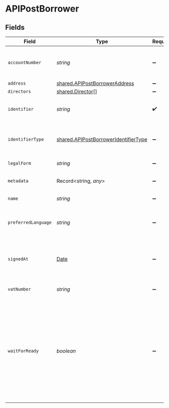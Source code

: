 # APIPostBorrower


## Fields

| Field                                                                                                                                                                                                                                                                                      | Type                                                                                                                                                                                                                                                                                       | Required                                                                                                                                                                                                                                                                                   | Description                                                                                                                                                                                                                                                                                |
| ------------------------------------------------------------------------------------------------------------------------------------------------------------------------------------------------------------------------------------------------------------------------------------------ | ------------------------------------------------------------------------------------------------------------------------------------------------------------------------------------------------------------------------------------------------------------------------------------------ | ------------------------------------------------------------------------------------------------------------------------------------------------------------------------------------------------------------------------------------------------------------------------------------------ | ------------------------------------------------------------------------------------------------------------------------------------------------------------------------------------------------------------------------------------------------------------------------------------------ |
| `accountNumber`                                                                                                                                                                                                                                                                            | *string*                                                                                                                                                                                                                                                                                   | :heavy_minus_sign:                                                                                                                                                                                                                                                                         | The account identifier. Only IBANs are supported at the moment.                                                                                                                                                                                                                            |
| `address`                                                                                                                                                                                                                                                                                  | [shared.APIPostBorrowerAddress](../../models/shared/apipostborroweraddress.md)                                                                                                                                                                                                             | :heavy_minus_sign:                                                                                                                                                                                                                                                                         | N/A                                                                                                                                                                                                                                                                                        |
| `directors`                                                                                                                                                                                                                                                                                | [shared.Director](../../models/shared/director.md)[]                                                                                                                                                                                                                                       | :heavy_minus_sign:                                                                                                                                                                                                                                                                         | N/A                                                                                                                                                                                                                                                                                        |
| `identifier`                                                                                                                                                                                                                                                                               | *string*                                                                                                                                                                                                                                                                                   | :heavy_check_mark:                                                                                                                                                                                                                                                                         | Legal identifier of the business, such as its SIRET in France.                                                                                                                                                                                                                             |
| `identifierType`                                                                                                                                                                                                                                                                           | [shared.APIPostBorrowerIdentifierType](../../models/shared/apipostborroweridentifiertype.md)                                                                                                                                                                                               | :heavy_minus_sign:                                                                                                                                                                                                                                                                         | Type of legal business identifier of the business, such as the SIRET in France.                                                                                                                                                                                                            |
| `legalForm`                                                                                                                                                                                                                                                                                | *string*                                                                                                                                                                                                                                                                                   | :heavy_minus_sign:                                                                                                                                                                                                                                                                         | Legal form of the business.                                                                                                                                                                                                                                                                |
| `metadata`                                                                                                                                                                                                                                                                                 | Record<string, *any*>                                                                                                                                                                                                                                                                      | :heavy_minus_sign:                                                                                                                                                                                                                                                                         | This object is yours, it enables you to add custom data.                                                                                                                                                                                                                                   |
| `name`                                                                                                                                                                                                                                                                                     | *string*                                                                                                                                                                                                                                                                                   | :heavy_minus_sign:                                                                                                                                                                                                                                                                         | Legal name of the business.                                                                                                                                                                                                                                                                |
| `preferredLanguage`                                                                                                                                                                                                                                                                        | *string*                                                                                                                                                                                                                                                                                   | :heavy_minus_sign:                                                                                                                                                                                                                                                                         | Preferred language of the borrower in format ISO 639-1 (examples: [fr, en, es, de, nl]).                                                                                                                                                                                                   |
| `signedAt`                                                                                                                                                                                                                                                                                 | [Date](https://developer.mozilla.org/en-US/docs/Web/JavaScript/Reference/Global_Objects/Date)                                                                                                                                                                                              | :heavy_minus_sign:                                                                                                                                                                                                                                                                         | datetime of the borrower's signature. Usually time the borrower clicked on our T&Cs checkbox                                                                                                                                                                                               |
| `vatNumber`                                                                                                                                                                                                                                                                                | *string*                                                                                                                                                                                                                                                                                   | :heavy_minus_sign:                                                                                                                                                                                                                                                                         | The VAT number of the business, if European                                                                                                                                                                                                                                                |
| `waitForReady`                                                                                                                                                                                                                                                                             | *boolean*                                                                                                                                                                                                                                                                                  | :heavy_minus_sign:                                                                                                                                                                                                                                                                         | Wait for the borrower to be ready to request a first loan.Many actions have to run in the background (KYC, scoring, contract generation and so on).We recommend you to subscribe to the CreditLine.CREATED webhook in order to be notified in real time when the credit line is available. |